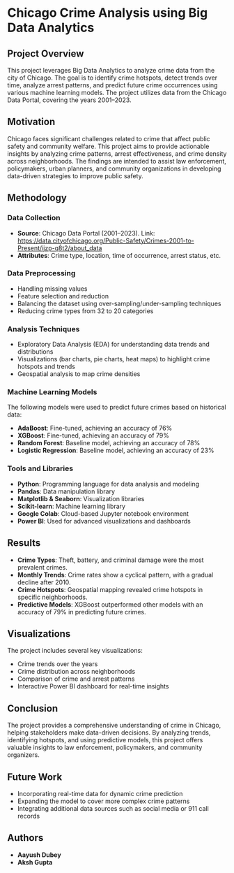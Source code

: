# Chicago Crime Analysis using Big Data Analytics

## Project Overview
This project leverages Big Data Analytics to analyze crime data from the city of Chicago. The goal is to identify crime hotspots, detect trends over time, analyze arrest patterns, and predict future crime occurrences using various machine learning models. The project utilizes data from the Chicago Data Portal, covering the years 2001–2023.

## Motivation
Chicago faces significant challenges related to crime that affect public safety and community welfare. This project aims to provide actionable insights by analyzing crime patterns, arrest effectiveness, and crime density across neighborhoods. The findings are intended to assist law enforcement, policymakers, urban planners, and community organizations in developing data-driven strategies to improve public safety.

## Methodology
### Data Collection
- **Source**: Chicago Data Portal (2001–2023). Link: https://data.cityofchicago.org/Public-Safety/Crimes-2001-to-Present/ijzp-q8t2/about_data
- **Attributes**: Crime type, location, time of occurrence, arrest status, etc.

### Data Preprocessing
- Handling missing values
- Feature selection and reduction
- Balancing the dataset using over-sampling/under-sampling techniques
- Reducing crime types from 32 to 20 categories

### Analysis Techniques
- Exploratory Data Analysis (EDA) for understanding data trends and distributions
- Visualizations (bar charts, pie charts, heat maps) to highlight crime hotspots and trends
- Geospatial analysis to map crime densities

### Machine Learning Models
The following models were used to predict future crimes based on historical data:
- **AdaBoost**: Fine-tuned, achieving an accuracy of 76%
- **XGBoost**: Fine-tuned, achieving an accuracy of 79%
- **Random Forest**: Baseline model, achieving an accuracy of 78%
- **Logistic Regression**: Baseline model, achieving an accuracy of 23%

### Tools and Libraries
- **Python**: Programming language for data analysis and modeling
- **Pandas**: Data manipulation library
- **Matplotlib & Seaborn**: Visualization libraries
- **Scikit-learn**: Machine learning library
- **Google Colab**: Cloud-based Jupyter notebook environment
- **Power BI**: Used for advanced visualizations and dashboards

## Results
- **Crime Types**: Theft, battery, and criminal damage were the most prevalent crimes.
- **Monthly Trends**: Crime rates show a cyclical pattern, with a gradual decline after 2010.
- **Crime Hotspots**: Geospatial mapping revealed crime hotspots in specific neighborhoods.
- **Predictive Models**: XGBoost outperformed other models with an accuracy of 79% in predicting future crimes.

## Visualizations
The project includes several key visualizations:
- Crime trends over the years
- Crime distribution across neighborhoods
- Comparison of crime and arrest patterns
- Interactive Power BI dashboard for real-time insights

## Conclusion
The project provides a comprehensive understanding of crime in Chicago, helping stakeholders make data-driven decisions. By analyzing trends, identifying hotspots, and using predictive models, this project offers valuable insights to law enforcement, policymakers, and community organizers.

## Future Work
- Incorporating real-time data for dynamic crime prediction
- Expanding the model to cover more complex crime patterns
- Integrating additional data sources such as social media or 911 call records

## Authors
- **Aayush Dubey**
- **Aksh Gupta**

